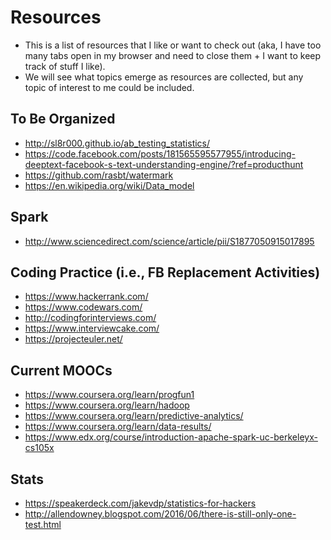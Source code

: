 # Resources
- This is a list of resources that I like or want to check out (aka, I have too many tabs open in my browser and need to close them + I want to keep track of stuff I like).
- We will see what topics emerge as resources are collected, but any topic of interest to me could be included.

## To Be Organized
- http://sl8r000.github.io/ab_testing_statistics/
- https://code.facebook.com/posts/181565595577955/introducing-deeptext-facebook-s-text-understanding-engine/?ref=producthunt
- https://github.com/rasbt/watermark
- https://en.wikipedia.org/wiki/Data_model

## Spark
- http://www.sciencedirect.com/science/article/pii/S1877050915017895

## Coding Practice (i.e., FB Replacement Activities)
- https://www.hackerrank.com/
- https://www.codewars.com/
- http://codingforinterviews.com/
- https://www.interviewcake.com/
- https://projecteuler.net/

## Current MOOCs
- https://www.coursera.org/learn/progfun1
- https://www.coursera.org/learn/hadoop
- https://www.coursera.org/learn/predictive-analytics/
- https://www.coursera.org/learn/data-results/
- https://www.edx.org/course/introduction-apache-spark-uc-berkeleyx-cs105x

## Stats
- https://speakerdeck.com/jakevdp/statistics-for-hackers
- http://allendowney.blogspot.com/2016/06/there-is-still-only-one-test.html


